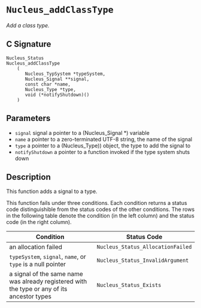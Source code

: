 # `Nucleus_addClassType`
*Add a class type.*

## C Signature
```
Nucleus_Status
Nucleus_addClassType
    (
       Nucleus_TypSystem *typeSystem,
       Nucleus_Signal **signal,
       const char *name,
       Nucleus_Type *type,
       void (*notifyShutdown)()
    )
```

## Parameters
- `signal` signal a pointer to a (Nucleus_Signal *) variable
- `name` a pointer to a zero-terminated UTF-8 string, the name of the signal
- `type` a pointer to a (Nucleus_Type)) object, the type to add the signal to
- `notifyShutdown` a pointer to a function invoked if the type system shuts down

## Description
This function adds a signal to a type.

This function fails under three conditions.
Each condition returns a status code distinguishible from the status codes of the other conditions.
The rows in the following table denote the condition (in the left column) and the status code (in the right column).

| Condition                                                                                     | Status Code                       |
|-----------------------------------------------------------------------------------------------|-----------------------------------|
| an allocation failed                                                                          | `Nucleus_Status_AllocationFailed` |
| `typeSystem`, `signal`, `name`, or `type` is a null pointer                                   | `Nucleus_Status_InvalidArgument`  |
| a signal of the same name was already registered with the type or any of its ancestor types   | `Nucleus_Status_Exists`           |
